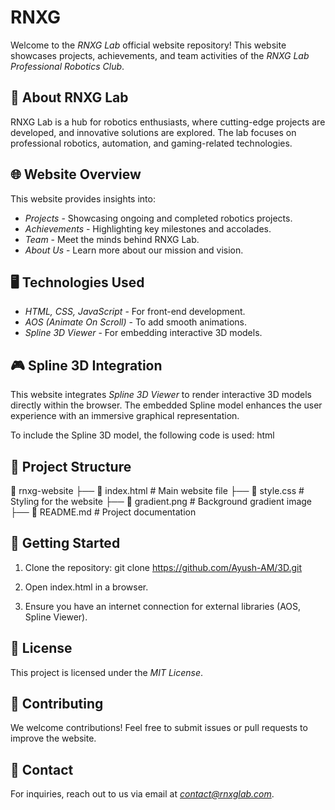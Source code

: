 # RNXG

Welcome to the *RNXG Lab* official website repository! This website showcases projects, achievements, and team activities of the *RNXG Lab Professional Robotics Club*.

## 🚀 About RNXG Lab
RNXG Lab is a hub for robotics enthusiasts, where cutting-edge projects are developed, and innovative solutions are explored. The lab focuses on professional robotics, automation, and gaming-related technologies.

## 🌐 Website Overview
This website provides insights into:
- *Projects* - Showcasing ongoing and completed robotics projects.
- *Achievements* - Highlighting key milestones and accolades.
- *Team* - Meet the minds behind RNXG Lab.
- *About Us* - Learn more about our mission and vision.

## 🖥 Technologies Used
- *HTML, CSS, JavaScript* - For front-end development.
- *AOS (Animate On Scroll)* - To add smooth animations.
- *Spline 3D Viewer* - For embedding interactive 3D models.

## 🎮 Spline 3D Integration
This website integrates *Spline 3D Viewer* to render interactive 3D models directly within the browser. The embedded Spline model enhances the user experience with an immersive graphical representation.

To include the Spline 3D model, the following code is used:
html
<spline-viewer url="https://prod.spline.design/tItvESjjLUXHwucX/scene.splinecode"></spline-viewer>

## 📂 Project Structure

📁 rnxg-website
 ├── 📄 index.html     # Main website file
 ├── 📄 style.css      # Styling for the website
 ├── 📄 gradient.png   # Background gradient image
 ├── 📄 README.md      # Project documentation


## 📌 Getting Started
1. Clone the repository:
   git clone https://github.com/Ayush-AM/3D.git
   
2. Open index.html in a browser.
3. Ensure you have an internet connection for external libraries (AOS, Spline Viewer).

## 📜 License
This project is licensed under the *MIT License*.

## 🤝 Contributing
We welcome contributions! Feel free to submit issues or pull requests to improve the website.

## 📧 Contact
For inquiries, reach out to us via email at *contact@rnxglab.com*.
